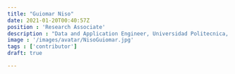 ```yaml
---
title: "Guiomar Niso"
date: 2021-01-20T00:40:57Z
position : 'Research Associate'
description : "Data and Application Engineer, Universidad Politecnica, Madrid"
image : '/images/avatar/NisoGuiomar.jpg'
tags : ['contributor']
draft: true

---
```

